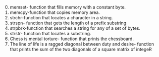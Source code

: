 0. memset- function that fills memory with a constant byte.
1. memcpy-function that copies memory area.
2. strchr-function that locates a character in a string.
3. strspn- function that gets the length of a prefix substring
4. strpbrk-function that searches a string for any of a set of bytes.
5. strstr-  function that locates a substring.
6. Chess is mental torture- function that prints the chessboard.
7. The line of life is a ragged diagonal between duty and desire- function that prints the sum of the two diagonals of a square matrix of integeR

